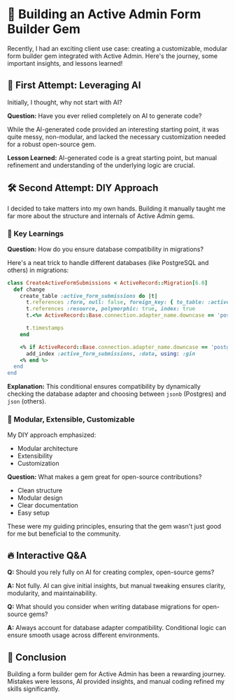 # 🚀 Building an Active Admin Form Builder Gem

Recently, I had an exciting client use case: creating a customizable, modular form builder gem integrated with Active Admin. Here's the journey, some important insights, and lessons learned!

## 🤖 First Attempt: Leveraging AI

Initially, I thought, why not start with AI?

**Question:** Have you ever relied completely on AI to generate code?

While the AI-generated code provided an interesting starting point, it was quite messy, non-modular, and lacked the necessary customization needed for a robust open-source gem.

**Lesson Learned:** AI-generated code is a great starting point, but manual refinement and understanding of the underlying logic are crucial.

## 🛠️ Second Attempt: DIY Approach

I decided to take matters into my own hands. Building it manually taught me far more about the structure and internals of Active Admin gems.

### 📌 Key Learnings

**Question:** How do you ensure database compatibility in migrations?

Here's a neat trick to handle different databases (like PostgreSQL and others) in migrations:

```ruby
class CreateActiveFormSubmissions < ActiveRecord::Migration[6.0]
  def change
    create_table :active_form_submissions do |t|
      t.references :form, null: false, foreign_key: { to_table: :active_form_forms }
      t.references :resource, polymorphic: true, index: true
      t.<%= ActiveRecord::Base.connection.adapter_name.downcase == 'postgresql' ? 'jsonb' : 'json' %> :data, default: {}, null: false

      t.timestamps
    end

    <% if ActiveRecord::Base.connection.adapter_name.downcase == 'postgresql' %>
      add_index :active_form_submissions, :data, using: :gin
    <% end %>
  end
end
```

**Explanation:** This conditional ensures compatibility by dynamically checking the database adapter and choosing between `jsonb` (Postgres) and `json` (others).

### 📌 Modular, Extensible, Customizable

My DIY approach emphasized:
- Modular architecture
- Extensibility
- Customization

**Question:** What makes a gem great for open-source contributions?

- Clean structure
- Modular design
- Clear documentation
- Easy setup

These were my guiding principles, ensuring that the gem wasn't just good for me but beneficial to the community.

## 🔥 Interactive Q&A

**Q:** Should you rely fully on AI for creating complex, open-source gems?

**A:** Not fully. AI can give initial insights, but manual tweaking ensures clarity, modularity, and maintainability.

**Q:** What should you consider when writing database migrations for open-source gems?

**A:** Always account for database adapter compatibility. Conditional logic can ensure smooth usage across different environments.

## 🌟 Conclusion

Building a form builder gem for Active Admin has been a rewarding journey. Mistakes were lessons, AI provided insights, and manual coding refined my skills significantly.


